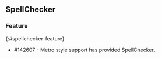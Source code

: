 ## SpellChecker

### Feature
{:#spellchecker-feature}

* \#142607 - Metro style support has provided SpellChecker.
